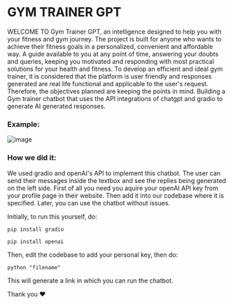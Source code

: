 # GYM TRAINER GPT
WELCOME TO Gym Trainer GPT, an intelligence designed to help you with your fitness and gym journey. The project is built for anyone who wants to achieve their fitness goals in a personalized, convenient and affordable way. A guide available to you at any point of time, answering your doubts and queries, keeping you motivated and responding with most practical solutions for your health and fitness. To develop an efficient and ideal gym trainer, it is considered that the platform is user friendly and responses generated are real life functional and applicable to the user's request. Therefore, the objectives planned are keeping the points in mind. Building a Gym trainer chatbot that uses the API integrations of chatgpt and gradio to generate AI generated responses.

### Example:
![image](https://user-images.githubusercontent.com/58107666/232330531-89cf0df5-ab56-41fa-8947-ec800009ce2a.png)

### How we did it:
We used gradio and openAI's API to implement this chatbot. The user can send their messages inside the textbox and see the replies being generated on the left side.
First of all you need you aquire your openAI API key from your profile page in their website. Then add it into our codebase where it is specified. Later, you can use the chatbot without issues.

Initially, to run this yourself, do:

```
pip install gradio
```

```
pip install openai
```

Then, edit the codebase to add your personal key, then do:

```
python "filename"
```

This will generate a link in which you can run the chatbot.

Thank you ❤️
